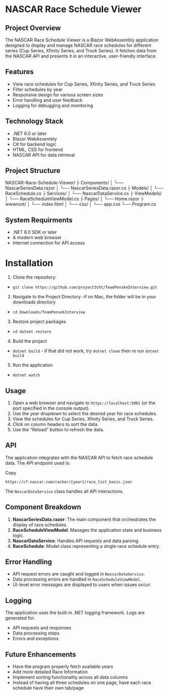 # NASCAR Race Schedule Viewer



## Project Overview

The NASCAR Race Schedule Viewer is a Blazor WebAssembly application designed to display and manage NASCAR race schedules for different series (Cup Series, Xfinity Series, and Truck Series). It fetches data from the NASCAR API and presents it in an interactive, user-friendly interface.

## Features

-   View race schedules for Cup Series, Xfinity Series, and Truck Series
-   Filter schedules by year
-   Responsive design for various screen sizes
-   Error handling and user feedback
-   Logging for debugging and monitoring

## Technology Stack
-   .NET 6.0 or later
-   Blazor WebAssembly
-   C# for backend logic
-   HTML, CSS for frontend
-   NASCAR API for data retrieval

## Project Structure

NASCAR-Race-Schedule-Viewer/
├ Components/
│   └── NascarSeriesData.razor
│   └── NascarSeriesData.razor.cs
├ Models/
│   └── RaceSchedule.cs
├ Services/
│   └── NascarDataService.cs
├ ViewModels/
│   └── RaceScheduleViewModel.cs
├ Pages/
│   └── Home.razor
├ wwwroot/
│   └──  index.html
│   └── css/
│       └── app.css
└── Program.cs

## System Requirments

-   .NET 6.0 SDK or later
-   A modern web browser
-   Internet connection for API access

# Installation


1. Clone the repository:
- `git clone https://github.com/project3cht/TeamPenskeInterview.git`
2. Navigate to the Project Directory
 -if on Mac, the folder will be in your downloads directory
-   `cd Downloads/TeamPensekInterview` 
3. Restore project packages
- `cd dotnet restore`
4. Build the project
- `dotnet build` - if that did not work, try `dotnet clean` then re run `dotnet build`
5. Run the application
- `dotnet watch`


## Usage
1.  Open a web browser and navigate to  `https://localhost:5001`  (or the port specified in the console output).
2.  Use the year dropdown to select the desired year for race schedules.
3.  View the schedules for Cup Series, Xfinity Series, and Truck Series.
4.  Click on column headers to sort the data.
5.  Use the "Reload" button to refresh the data.


## API

The application integrates with the NASCAR API to fetch race schedule data. The API endpoint used is:

Copy

`https://cf.nascar.com/cacher/{year}/race_list_basic.json`

The  `NascarDataService`  class handles all API interactions.

## Component Breakdown

1.  **NascarSeriesData.razor**: The main component that orchestrates the display of race schedules.
2.  **RaceScheduleViewModel**: Manages the application state and business logic.
3.  **NascarDataService**: Handles API requests and data parsing.
4.  **RaceSchedule**: Model class representing a single race schedule entry.

## Error Handling

-   API request errors are caught and logged in  `NascarDataService`.
-   Data processing errors are handled in  `RaceScheduleViewModel`.
-   UI-level error messages are displayed to users when issues occur.

## Logging

The application uses the built-in .NET logging framework. Logs are generated for:
-   API requests and responses
-   Data processing steps
-   Errors and exceptions


## Future Enhancements

- Have the program properly fetch available years
- Add more detailed Race Information
- Implement sorting functionality across all data colunms
- Instead of having all three schedules on one page, have each race schedule have their own tab/page
